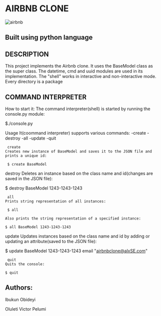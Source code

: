 # AIRBNB CLONE

![airbnb](https://user-images.githubusercontent.com/83606182/183284424-59181430-8fcb-46ed-bf00-8333c1d89c13.png)


## Built using python language
## DESCRIPTION

This project implements the Airbnb clone. It uses the BaseModel class as the super class. The datetime, cmd and uuid modules are used in its implementation. The "shell" works in interactive and non-interactive mode. Every directory is a package

## COMMAND INTERPRETER

How to start it:
The command interpreter(shell) is started by running the console.py module:

 $./console.py

 Usage
It(coommand interpreter) supports various commands: -create -destroy -all -update -quit
```
 create
Creates new instance of BaseModel and saves it to the JSON file and prints a unique id:

 $ create BaseModel
```
 destroy
Deletes an instance based on the class name and id(changes are saved in the JSON file):

 $ destroy BaseModel 1243-1243-1243
```
 all
Prints string representation of all instances:

 $ all

Also prints the string representation of a specified instance:

$ all BaseModel 1243-1243-1243
```

 update
Updates instances based on the class name and id by adding or updating an attribute(saved to the JSON file):

$ update BaseModel 1243-1243-1243 email "airbnbclone@alxSE.com"
```
 quit
Quits the console:

$ quit
```
## Authors: 
Ibukun Obideyi

Oluleti Victor Pelumi
